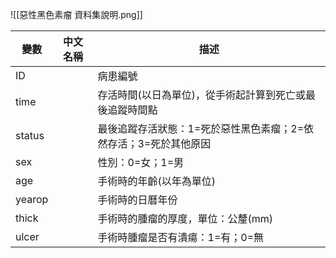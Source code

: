 ![[惡性黑色素瘤 資料集說明.png]]

| 變數     | 中文名稱 | 描述                                  |
| ------ | ---- | ----------------------------------- |
| ID     |      | 病患編號                                |
| time   |      | 存活時間(以日為單位)，從手術起計算到死亡或最後追蹤時間點       |
| status |      | 最後追蹤存活狀態：1=死於惡性黑色素瘤；2=依然存活；3=死於其他原因 |
| sex    |      | 性別：0=女；1=男                          |
| age    |      | 手術時的年齡(以年為單位)                       |
| yearop |      | 手術時的日曆年份                            |
| thick  |      | 手術時的腫瘤的厚度，單位：公釐(mm)                 |
| ulcer  |      | 手術時腫瘤是否有潰瘍：1=有；0=無                  |
